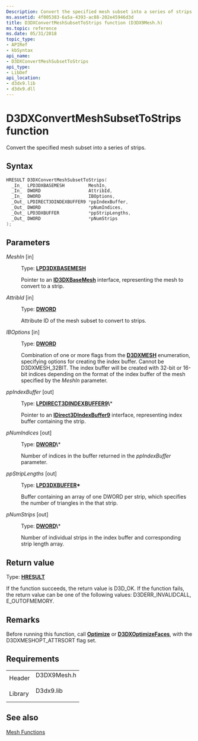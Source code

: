 ```yaml
---
Description: Convert the specified mesh subset into a series of strips.
ms.assetid: 4f005383-6a5a-4393-ac88-202e45946d3d
title: D3DXConvertMeshSubsetToStrips function (D3DX9Mesh.h)
ms.topic: reference
ms.date: 05/31/2018
topic_type:
- APIRef
- kbSyntax
api_name:
- D3DXConvertMeshSubsetToStrips
api_type:
- LibDef
api_location:
- d3dx9.lib
- d3dx9.dll
---
```


# D3DXConvertMeshSubsetToStrips function

Convert the specified mesh subset into a series of strips.

## Syntax


```C++
HRESULT D3DXConvertMeshSubsetToStrips(
  _In_  LPD3DXBASEMESH         MeshIn,
  _In_  DWORD                  AttribId,
  _In_  DWORD                  IBOptions,
  _Out_ LPDIRECT3DINDEXBUFFER9 *ppIndexBuffer,
  _Out_ DWORD                  *pNumIndices,
  _Out_ LPD3DXBUFFER           *ppStripLengths,
  _Out_ DWORD                  *pNumStrips
);
```



## Parameters

<dl> <dt>

*MeshIn* \[in\]
</dt> <dd>

Type: **[**LPD3DXBASEMESH**](id3dxbasemesh.md)**

Pointer to an [**ID3DXBaseMesh**](id3dxbasemesh.md) interface, representing the mesh to convert to a strip.

</dd> <dt>

*AttribId* \[in\]
</dt> <dd>

Type: **[**DWORD**](https://msdn.microsoft.com/library/Aa383751(v=VS.85).aspx)**

Attribute ID of the mesh subset to convert to strips.

</dd> <dt>

*IBOptions* \[in\]
</dt> <dd>

Type: **[**DWORD**](https://msdn.microsoft.com/library/Aa383751(v=VS.85).aspx)**

Combination of one or more flags from the [**D3DXMESH**](https://msdn.microsoft.com/library/Bb205370(v=VS.85).aspx) enumeration, specifying options for creating the index buffer. Cannot be D3DXMESH\_32BIT. The index buffer will be created with 32-bit or 16-bit indices depending on the format of the index buffer of the mesh specified by the *MeshIn* parameter.

</dd> <dt>

*ppIndexBuffer* \[out\]
</dt> <dd>

Type: **[**LPDIRECT3DINDEXBUFFER9**](https://msdn.microsoft.com/library/Bb205865(v=VS.85).aspx)\***

Pointer to an [**IDirect3DIndexBuffer9**](https://msdn.microsoft.com/library/Bb205865(v=VS.85).aspx) interface, representing index buffer containing the strip.

</dd> <dt>

*pNumIndices* \[out\]
</dt> <dd>

Type: **[**DWORD**](https://msdn.microsoft.com/library/Aa383751(v=VS.85).aspx)\***

Number of indices in the buffer returned in the *ppIndexBuffer* parameter.

</dd> <dt>

*ppStripLengths* \[out\]
</dt> <dd>

Type: **[**LPD3DXBUFFER**](id3dxbuffer.md)\***

Buffer containing an array of one DWORD per strip, which specifies the number of triangles in the that strip.

</dd> <dt>

*pNumStrips* \[out\]
</dt> <dd>

Type: **[**DWORD**](https://msdn.microsoft.com/library/Aa383751(v=VS.85).aspx)\***

Number of individual strips in the index buffer and corresponding strip length array.

</dd> </dl>

## Return value

Type: **[**HRESULT**](https://msdn.microsoft.com/library/Bb401631(v=MSDN.10).aspx)**

If the function succeeds, the return value is D3D\_OK. If the function fails, the return value can be one of the following values: D3DERR\_INVALIDCALL, E\_OUTOFMEMORY.

## Remarks

Before running this function, call [**Optimize**](id3dxmesh--optimize.md) or [**D3DXOptimizeFaces**](d3dxoptimizefaces.md), with the D3DXMESHOPT\_ATTRSORT flag set.

## Requirements



|                    |                                                                                        |
|--------------------|----------------------------------------------------------------------------------------|
| Header<br/>  | <dl> <dt>D3DX9Mesh.h</dt> </dl> |
| Library<br/> | <dl> <dt>D3dx9.lib</dt> </dl>   |



## See also

<dl> <dt>

[Mesh Functions](dx9-graphics-reference-d3dx-functions-mesh.md)
</dt> </dl>

 

 




